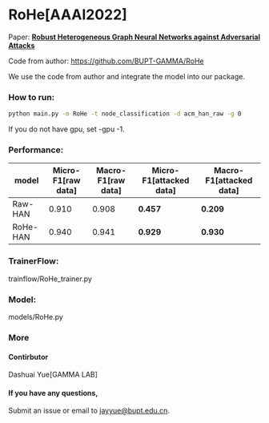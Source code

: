 # RoHe[AAAI2022]

Paper: [**Robust Heterogeneous Graph Neural Networks against Adversarial Attacks**](http://shichuan.org/doc/132.pdf)

Code from author: https://github.com/BUPT-GAMMA/RoHe

We use the code from author and integrate the model into our package. 

### How to run:

```bash
python main.py -m RoHe -t node_classification -d acm_han_raw -g 0
```

If you do not have gpu, set -gpu -1.

### Performance:

| model    | Micro-F1[raw data]           | Macro-F1[raw data] | Micro-F1[attacked data] | Macro-F1[attacked data] |
| -------- | ---------------------------- | ------------------ | ----- | ---- |
| Raw-HAN  | 0.910     | 0.908              | **0.457** | **0.209**  |
| RoHe-HAN |     0.940               | 0.941             | **0.929** | **0.930** |

### TrainerFlow: 

trainflow/RoHe_trainer.py

### Model:

models/RoHe.py

### More

#### Contirbutor

Dashuai Yue[GAMMA LAB]

#### If you have any questions,

Submit an issue or email to [jayyue@bupt.edu.cn](mailto:jayyue@bupt.edu.cn).
